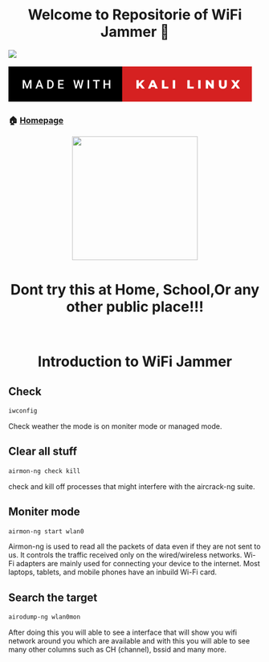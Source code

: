 
<h1 align="center">Welcome to Repositorie of WiFi Jammer 👋</h1>
<p>
<img src="https://img.shields.io/badge/version-0.1-blue.svg?cacheSeconds=2592000" />
</p>
<img src="https://raw.githubusercontent.com/AnandKatariya/Kali-Linux-Jupyter-Notebook-Installation/a9eea7518be7dadfdc60ac934d98e59735590209/Image/made-with-kali-linux.svg" >


### 🏠 [Homepage](https://github.com/AnandKatariya?tab=repositories)
<p align =center >
  <img src="https://thumbs.gfycat.com/EvergreenPolishedBunny-max-1mb.gif" height='246' width='250' />
</p>

<h1 align="center">Dont try this at Home, School,Or any other public place!!!</h1>
<br>

<h1 align="center"> Introduction to WiFi Jammer </h1>
<p>
 
## Check
```sh
iwconfig
```
Check weather the mode is on moniter mode or managed mode.

  ## Clear all stuff

```sh
airmon-ng check kill
```
check and kill off processes that might interfere with the aircrack-ng suite.

  ## Moniter mode

```sh
airmon-ng start wlan0
```
Airmon-ng is used to read all the packets of data even if they are not sent to us. It controls the traffic received only on the wired/wireless networks. Wi-Fi adapters are mainly used for connecting your device to the internet. Most laptops, tablets, and mobile phones have an inbuild Wi-Fi card.

  ## Search the target

```sh
airodump-ng wlan0mon
```
After doing this you will able to see a interface that will show you wifi network around you which are available and with this you will able to see many other columns such as CH (channel), bssid and many more.
